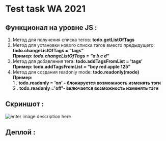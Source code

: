 # Test task WA 2021
  ## Функционал на уровне JS :
 1. Метод для получения списка тегов: **todo.getListOfTags**  
 2. Метод для установки нового списка тэгов вместо предыдущего: **todo.changeListOfTags = "tags"**  
  **Пример: *todo.changeListOfTags = "a b c d"***
 3. Метод для добавления тега:   **todo.addTagsFromList = 'tags'**  
   **Пример: todo.addTagsFromList = "boy red apple 125"**    
 4. Метод для создания readonly mode: **todo.readonly(mode)**  
    **Пример:**  
 1 . **todo.readonly = 'on' - блокируется возможность изменять тэги**  
 2 . **todo.readonly ='off'- включается возможность изменять тэги**
   ## Скриншот :
   ![enter image description here](https://i.imgur.com/qrhLYjo.png)

   ## Деплой :
    
  
